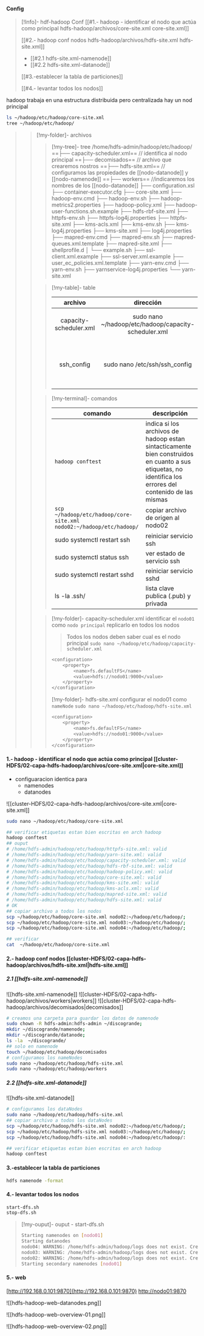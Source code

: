 
#### Config
>[!Info]- hdf-hadoop  Conf
> [[#1.- hadoop - identificar el nodo que actúa como principal hdfs-hadoop/archivos/core-site.xml core-site.xml]]
> 
> [[#2.- hadoop conf nodos hdfs-hadoop/archivos/hdfs-site.xml hdfs-site.xml]]
> 
>  - [[#2.1 hdfs-site.xml-namenode]]
>  - [[#2.2 hdfs-site.xml-datanode]]
> 
> [[#3.-establecer la tabla de particiones]]
> 
> [[#4.- levantar todos los nodos]]

hadoop trabaja en una estructura distribuida pero centralizada
hay un nod principal

```bash
ls ~/hadoop/etc/hadoop/core-site.xml
tree ~/hadoop/etc/hadoop/
```

>
>>[!my-folder]-  archivos
>>> [!my-tree]-  tree
>>>/home/hdfs-admin/hadoop/etc/hadoop/
>>> ==├── capacity-scheduler.xml== // identifica al nodo principal
>>> ==├── decomisados== // archivo que crearemos nostros
>>> ==├── hdfs-site.xml== // configuramos las propiedades de  [[nodo-datanode]] y [[nodo-namenode]]
>>> ==├── workers== //indicaremos los nombres de los [[nodo-datanode]]
>>> ├── configuration.xsl
>>> ├── container-executor.cfg
>>> ├── core-site.xml
>>> ├── hadoop-env.cmd
>>> ├── hadoop-env.sh
>>> ├── hadoop-metrics2.properties
>>> ├── hadoop-policy.xml
>>> ├── hadoop-user-functions.sh.example
>>> ├── hdfs-rbf-site.xml
>>> ├── httpfs-env.sh
>>> ├── httpfs-log4j.properties
>>> ├── httpfs-site.xml
>>> ├── kms-acls.xml
>>> ├── kms-env.sh
>>> ├── kms-log4j.properties
>>> ├── kms-site.xml
>>> ├── log4j.properties
>>> ├── mapred-env.cmd
>>> ├── mapred-env.sh
>>> ├── mapred-queues.xml.template
>>> ├── mapred-site.xml
>>> ├── shellprofile.d
>>> │   └── example.sh
>>> ├── ssl-client.xml.example
>>> ├── ssl-server.xml.example
>>> ├── user_ec_policies.xml.template
>>> ├── yarn-env.cmd
>>> ├── yarn-env.sh
>>> ├── yarnservice-log4j.properties
>>> └── yarn-site.xml
>>
>>> [!my-table]-  table
>>>
>>> | archivo | dirección |uso| descripción|
>>> |:-:|:-:|-|-|
>>> |capacity-scheduler.xml| sudo nano ~/hadoop/etc/hadoop/capacity-scheduler.xml  | indica que nodo actúa como nodo principal|
>>> |ssh_config| sudo nano /etc/ssh/ssh_config | archivo de configuration de servidor del servicio ssh| lo usaremos para indicar el puerto y permitir todas las conexiones|
>>
>>>[!my-terminal]-  comandos
>>>
>>> | comando | descripción |
>>> |-|-|
>>> |`hadoop conftest`| indica si los archivos de hadoop estan sintacticamente bien construidos en cuanto a sus etiquetas, no identifica los errores  del contenido de las mismas|
>>> |`scp ~/hadoop/etc/hadoop/core-site.xml nodo02:~/hadoop/etc/hadoop/`| copiar archivo de origen al nodo02 |
>>> |sudo systemctl restart ssh | reiniciar servicio ssh |
>>> |sudo systemctl status ssh | ver estado de  servicio ssh |
>>> |sudo systemctl restart sshd | reiniciar servicio sshd |
>>> |ls -la .ssh/| lista clave publica (.pub) y privada|
>>
>>>[!my-folder]- capacity-scheduler.xml
>>> identificar el `nodo01` como `nodo principal`
>>> replicarlo en todos los nodos
>>>> Todos los nodos deben saber cual es el nodo principal
>>>`sudo nano ~/hadoop/etc/hadoop/capacity-scheduler.xml`
>>>
>>>```bash
>>> <configuration>
>>> 	<property>
>>> 		<name>fs.defaultFS</name>
>>> 		<value>hdfs://nodo01:9000</value>
>>> 	</property>
>>> </configuration>
>>> ```
>>> >>
>>>[!my-folder]- hdfs-site.xml
>>> configurar el nodo01 como `nameNode`
>>>`sudo nano ~/hadoop/etc/hadoop/hdfs-site.xml`
>>>
>>>```bash
>>> <configuration>
>>> 	<property>
>>> 		<name>fs.defaultFS</name>
>>> 		<value>hdfs://nodo01:9000</value>
>>> 	</property>
>>> </configuration>
>>> ```

#### 1.- hadoop - identificar el nodo que actúa como principal [[cluster-HDFS/02-capa-hdfs-hadoop/archivos/core-site.xml|core-site.xml]]
- configuaracion identica para
	- namenodes
	- datanodes

![[cluster-HDFS/02-capa-hdfs-hadoop/archivos/core-site.xml|core-site.xml]]

```bash
sudo nano ~/hadoop/etc/hadoop/core-site.xml

## verificar etiquetas estan bien escritas en arch hadoop
hadoop conftest
## ouput 
# /home/hdfs-admin/hadoop/etc/hadoop/httpfs-site.xml: valid
# /home/hdfs-admin/hadoop/etc/hadoop/yarn-site.xml: valid  
# /home/hdfs-admin/hadoop/etc/hadoop/capacity-scheduler.xml: valid
# /home/hdfs-admin/hadoop/etc/hadoop/hdfs-rbf-site.xml: valid     
# /home/hdfs-admin/hadoop/etc/hadoop/hadoop-policy.xml: valid
# /home/hdfs-admin/hadoop/etc/hadoop/core-site.xml: valid 
# /home/hdfs-admin/hadoop/etc/hadoop/kms-site.xml: valid   
# /home/hdfs-admin/hadoop/etc/hadoop/kms-acls.xml: valid   
# /home/hdfs-admin/hadoop/etc/hadoop/mapred-site.xml: valid
# /home/hdfs-admin/hadoop/etc/hadoop/hdfs-site.xml: valid  
# OK
## copiar archivo a todos los nodos
scp ~/hadoop/etc/hadoop/core-site.xml nodo02:~/hadoop/etc/hadoop/;
scp ~/hadoop/etc/hadoop/core-site.xml nodo03:~/hadoop/etc/hadoop/;
scp ~/hadoop/etc/hadoop/core-site.xml nodo04:~/hadoop/etc/hadoop/;

## verificar 
cat  ~/hadoop/etc/hadoop/core-site.xml
```

#### 2.- hadoop conf nodos [[cluster-HDFS/02-capa-hdfs-hadoop/archivos/hdfs-site.xml|hdfs-site.xml]]

##### 2.1  [[hdfs-site.xml-namenode]]
![[hdfs-site.xml-namenode]]
![[cluster-HDFS/02-capa-hdfs-hadoop/archivos/workers|workers]]
![[cluster-HDFS/02-capa-hdfs-hadoop/archivos/decomisados|decomisados]]

```bash
# creamos una carpeta para guardar los datos de namenode
sudo chown -R hdfs-admin:hdfs-admin ~/discogrande;
mkdir ~/discogrande/namenode;
mkdir ~/discogrande/datanode;
ls -la  ~/discogrande/
## solo en namenode
touch ~/hadoop/etc/hadoop/decomisados
# configuramos los nameNodes
sudo nano ~/hadoop/etc/hadoop/hdfs-site.xml
sudo nano ~/hadoop/etc/hadoop/workers
```

##### 2.2  [[hdfs-site.xml-datanode]]
![[hdfs-site.xml-datanode]]

```bash
# configuramos los dataNodes
sudo nano ~/hadoop/etc/hadoop/hdfs-site.xml
## copiar archivo a todos los dataNodes
scp ~/hadoop/etc/hadoop/hdfs-site.xml nodo02:~/hadoop/etc/hadoop/;
scp ~/hadoop/etc/hadoop/hdfs-site.xml nodo03:~/hadoop/etc/hadoop/;
scp ~/hadoop/etc/hadoop/hdfs-site.xml nodo04:~/hadoop/etc/hadoop/:

## verificar etiquetas estan bien escritas en arch hadoop
hadoop conftest
```

#### 3.-establecer la tabla de particiones
```bash
hdfs namenode -format
```

#### 4.- levantar todos los nodos

```bash
start-dfs.sh
stop-dfs.sh
```

>[!my-ouput]-  ouput - start-dfs.sh
>```bash title="oput" 
> Starting namenodes on [nodo01]
> Starting datanodes
> nodo04: WARNING: /home/hdfs-admin/hadoop/logs does not exist. Creating.
> nodo03: WARNING: /home/hdfs-admin/hadoop/logs does not exist. Creating.
> nodo02: WARNING: /home/hdfs-admin/hadoop/logs does not exist. Creating.
> Starting secondary namenodes [nodo01]
> ```

#### 5.- web

[http://192.168.0.101:9870](http://192.168.0.101:9870)
[http://nodo01:9870](http://nodo01:9870)

![[hdfs-hadoop-web-datanodes.png]]

![[hdfs-hadoop-web-overview-01.png]]

![[hdfs-hadoop-web-overview-02.png]]